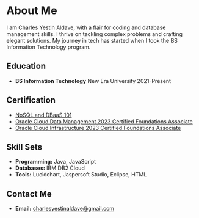 # About Me

I am Charles Yestin Aldave, with a flair for coding and database management skills. I thrive on tackling complex problems and crafting elegant solutions. My journey in tech has started when I took the BS Information Technology program.

## Education

- **BS Information Technology**
  New Era University
  2021-Present

## Certification

- [NoSQL and DBaaS 101](https://courses.cognitiveclass.ai/certificates/a5aad1abd9d541bfa8f920e9ebf6c6f2)
- [Oracle Cloud Data Management 2023 Certified Foundations Associate](https://brm-certview.oracle.com/ords/certview/ecertificate?ssn=OC4797146&trackId=OCDMF2023&key=7e76b52d69c2345cb9ccb7b160c1dd26934b9c90)
- [Oracle Cloud Infrastructure 2023 Certified Foundations Associate](https://brm-certview.oracle.com/ords/certview/ecertificate?ssn=OC4797146&trackId=OCIF2023CA&key=b2f2a019262ed629282f0ee6a2168e359f3ba661)

## Skill Sets

- **Programming:** Java, JavaScript
- **Databases:** IBM DB2 Cloud
- **Tools:** Lucidchart, Jaspersoft Studio, Eclipse, HTML

## Contact Me

- **Email:** charlesyestinaldave@gmail.com
